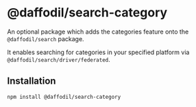 # @daffodil/search-category

An optional package which adds the categories feature onto the `@daffodil/search` package.

It enables searching for categories in your specified platform via `@daffodil/search/driver/federated`.

## Installation

```
npm install @daffodil/search-category
```
